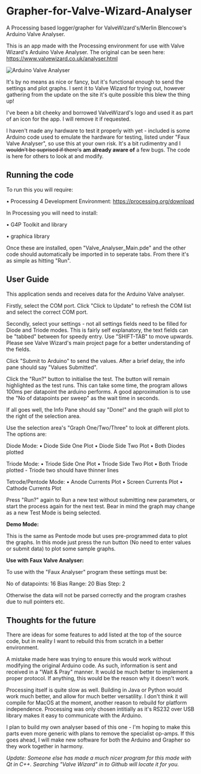 # Grapher-for-Valve-Wizard-Analyser
A Processing based logger/grapher for ValveWizard's/Merlin Blencowe's Arduino Valve Analyser.

This is an app made with the Processing environment for use with Valve Wizard's Arduino Valve Analyser.
The original can be seen here: https://www.valvewizard.co.uk/analyser.html

![Arduino Valve Analyser](https://user-images.githubusercontent.com/94254558/187069764-fba02bf1-de98-4141-84c8-5cf15ce4d42c.png)

It's by no means as nice or fancy, but it's functional enough to send the settings and plot graphs.
I sent it to Valve Wizard for trying out, however gathering from the update on the site it's quite possible this blew the thing up!

I've been a bit cheeky and borrowed ValveWizard's logo and used it as part of an icon for the app. I will remove it if requested.

I haven't made any hardware to test it properly with yet - included is some Arduino code used to emulate the hardware for testing, listed under "Faux Valve Analyser", so use this at your own risk. It's a bit rudimentry and I ~~wouldn't be suprised if there's~~ **am already aware of** a few bugs. The code is here for others to look at and modify.

## Running the code

To run this you will require:

 • Processing 4 Development Environment: https://processing.org/download

In Processing you will need to install:

 • G4P Toolkit and library
 
 • graphica library

Once these are installed, open "Valve_Analyser_Main.pde" and the other code should automatically be imported in to seperate tabs.
From there it's as simple as hitting "Run".

## User Guide

This application sends and receives data for the Arduino Valve analyser.

Firstly, select the COM port. Click "Click to Update" to refresh the COM list and select the correct COM port.

Secondly, select your settings - not all settings fields need to be filled  for Diode and Triode modes.
This is fairly self explanatory, the text fields can be "tabbed" between for speedy entry. Use "SHIFT-TAB" to move upwards.
Please see Valve Wizard's main project page for a better understanding of the fields.

Click "Submit to Arduino" to send the values. After a brief delay, the info pane should say "Values Submitted".

Click the "Run?" button to initialise the test. The button will remain highlighted as the test runs. This can take some time, the program allows 100ms per datapoint the arduino performs. A good approximation is to use the "No of datapoints per sweep" as the wait time in seconds.

If all goes well, the Info Pane should say "Done!" and the graph will plot to the right of the selection area.

Use the selection area's "Graph One/Two/Three" to look at different plots. The options are:

Diode Mode: 
 • Diode Side One Plot
 • Diode Side Two Plot
 • Both Diodes plotted

Triode Mode:
 • Triode Side One Plot
 • Triode Side Two Plot
 • Both Triode plotted - Triode two should have thinner lines

Tetrode/Pentode Mode:
 • Anode Currents Plot
 • Screen Currents Plot
 • Cathode Currents Plot
 
Press "Run?" again to Run a new test without submitting new parameters,
or start the process again for the next test. Bear in mind the graph may change as a new Test Mode is being selected. 

**Demo Mode:**

This is the same as Pentode mode but uses pre-programmed data to plot the graphs.
In this mode just press the run button (No need to enter values or submit data) to plot some sample graphs.

**Use with Faux Valve Analyser:**

To use with the "Faux Analyser" program these settings must be:

No of datapoints: 16
Bias Range: 20
Bias Step: 2

Otherwise the data will not be parsed correctly and the program crashes due to null pointers etc.

## Thoughts for the future

There are ideas for some features to add listed at the top of the source code, but in reality I want to rebuild this from scratch in a better environment.

A mistake made here was trying to ensure this would work without modifying the original Arduino code. As such, information is sent and received in a "Wait & Pray" manner. It would be much better to implement a proper protocol. If anything, this would be the reason why it doesn't work.

Processing itself is quite slow as well. Building in Java or Python would work much better, and allow for much better versatility. I don't think it will compile for MacOS at the moment, another reason to rebuild for platform independence. Processing was only chosen intitially as it's RS232 over USB library makes it easy to communicate with the Arduino.

I plan to build my own analyser based of this one - I'm hoping to make this parts even more generic with plans to remove the specialist op-amps.
If this goes ahead, I will make new software for both the Arduino and Grapher so they work together in harmony.

*Update: Someone else has made a much nicer program for this made with Qt in C++. Searching "Valve Wizard" in to Github will locate it for you.*
